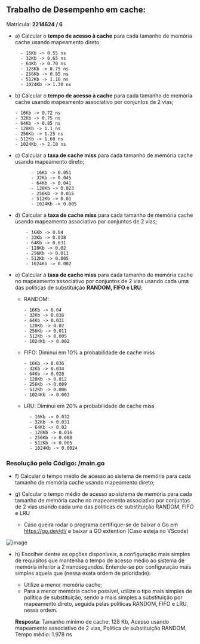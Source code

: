 ## Trabalho de Desempenho em cache:

Matrícula: **2214624 / 6**

- a) Calcular o **tempo de acesso à cache** para cada tamanho de memória cache usando
  mapeamento direto;

        - 16Kb -> 0.55 ns
        - 32Kb -> 0.65 ns
        - 64Kb -> 0.70 ns
        - 128Kb -> 0.75 ns
        - 256Kb -> 0.85 ns
        - 512Kb -> 1.10 ns
        - 1024Kb -> 1.30 ns

- b) Calcular o **tempo de acesso à cache** para cada tamanho de memória cache usando
  mapeamento associativo por conjuntos de 2 vias;

      - 16Kb -> 0.72 ns
      - 32Kb -> 0.75 ns
      - 64Kb -> 0.85 ns
      - 128Kb -> 1.1 ns
      - 256Kb -> 1.25 ns
      - 512Kb -> 1.60 ns
      - 1024Kb -> 2.10 ns

- c) Calcular a **taxa de cache miss** para cada tamanho de memória cache usando
  mapeamento direto;

            - 16Kb -> 0.051
            - 32Kb -> 0.045
            - 64Kb -> 0.041
            - 128Kb -> 0.023
            - 256Kb -> 0.015
            - 512Kb -> 0.01
            - 1024Kb -> 0.005

- d) Calcular a **taxa de cache miss** para cada tamanho de memória cache usando
  mapeamento associativo por conjuntos de 2 vias;

          - 16Kb -> 0.04
          - 32Kb -> 0.038
          - 64Kb -> 0.031
          - 128Kb -> 0.02
          - 256Kb -> 0.011
          - 512Kb -> 0.005
          - 1024Kb -> 0.002

- e) Calcular a **taxa de cache miss** para cada tamanho de memória cache no
  mapeamento associativo por conjuntos de 2 vias usando cada uma das políticas de substituição
  **RANDOM, FIFO e LRU**;

  - RANDOM:

        - 16Kb -> 0.04
        - 32Kb -> 0.038
        - 64Kb -> 0.031
        - 128Kb -> 0.02
        - 256Kb -> 0.011
        - 512Kb -> 0.005
        - 1024Kb -> 0.002

  - FIFO: Diminui em 10% a probabilidade de cache miss

        - 16Kb -> 0.036
        - 32Kb -> 0.034
        - 64Kb -> 0.028
        - 128Kb -> 0.012
        - 256Kb -> 0.009
        - 512Kb -> 0.006
        - 1024Kb -> 0.003

  - LRU: Diminui em 20% a probabilidade de cache miss

          - 16Kb -> 0.032
          - 32Kb -> 0.031
          - 64Kb -> 0.02
          - 128Kb -> 0.016
          - 256Kb -> 0.008
          - 512Kb -> 0.005
          - 1024Kb -> 0.0024

### Resolução pelo Código: /main.go

- f) Calcular o tempo médio de acesso ao sistema de memória para cada tamanho de
  memória cache usando mapeamento direto;

- g) Calcular o tempo médio de acesso ao sistema de memória para cada tamanho de memória cache no mapeamento associativo por conjuntos de 2 vias usando cada uma das políticas de substituição RANDOM, FIFO e LRU

  - Caso queira rodar o programa certifique-se de baixar o Go em https://go.dev/dl/ e baixar a GO extention (Caso esteja no VScode)
  
![image](https://user-images.githubusercontent.com/69211568/205475079-609b70c9-7b4d-44c3-83c3-57c7f47c36d9.png)

- h) Escolher dentre as opções disponíveis, a configuração mais simples de requisitos
  que mantenha o tempo de acesso médio ao sistema de memória inferior a 2 nanosegundos.
  Entende-se por configuração mais simples aquela que (nessa exata ordem de prioridade):

  - Utilize a menor memória cache;
  - Para a menor memória cache possível, utilize o tipo mais simples de política de
    substituição, sendo a mais simples a substituição por mapeamento direto, seguida pelas
    políticas RANDOM, FIFO e LRU, nessa ordem.

  **Resposta**: Tamanho mínimo de cache: 128 Kb, Acesso usando mapeamento associativo de 2 vias, Política de substituição RANDOM, Tempo médio: 1.978 ns
